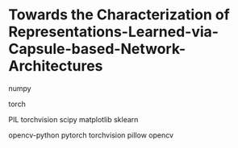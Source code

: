 # Towards the Characterization of Representations-Learned-via-Capsule-based-Network-Architectures


 
numpy 

torch

PIL 
torchvision 
scipy 
matplotlib 
sklearn 

opencv-python
pytorch torchvision
pillow
opencv
